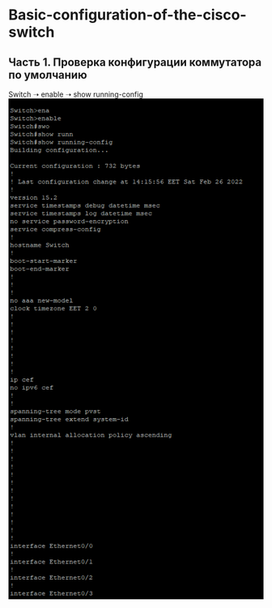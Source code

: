 # Basic-configuration-of-the-cisco-switch
## Часть 1. Проверка конфигурации коммутатора по умолчанию
Switch ➝ enable ➝ show running-config 
![](https://github.com/iGORnetwork/Basic-configuration-of-the-cisco-switch/blob/main/image/Screenshot_1.png)
